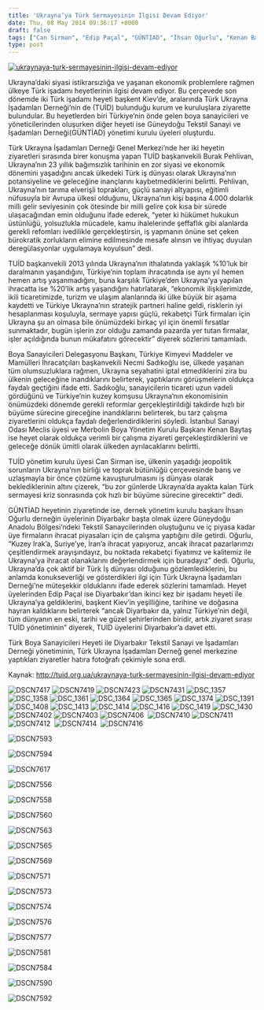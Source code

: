 ```yaml
---
title: 'Ukrayna’ya Türk Sermayesinin İlgisi Devam Ediyor'
date: Thu, 08 May 2014 09:36:17 +0000
draft: false
tags: ["Can Sirman", "Edip Paçal", "GÜNTİAD", "İhsan Oğurlu", "Kenan Baytaş", "Merbolin Boya Yönetim Kurulu Başkanı", "Necmi Sadıkoğlu", "TUİD (Türk Ukrayna İşadamları Derneği)", "Ukrayna ekonomi", "Ukrayna kriz", "Ukrayna Türkler"]
type: post
---
```


[![ukraynaya-turk-sermayesinin-ilgisi-devam-ediyor](https://burakpehlivan.org/wp-content/uploads/2014/05/ukraynaya-turk-sermayesinin-ilgisi-devam-ediyor.jpg)](https://burakpehlivan.org/wp-content/uploads/2014/05/ukraynaya-turk-sermayesinin-ilgisi-devam-ediyor.jpg)

Ukrayna’daki siyasi istikrarsızlığa ve yaşanan ekonomik problemlere rağmen ülkeye Türk işadamı heyetlerinin ilgisi devam ediyor. Bu çerçevede son dönemde iki Türk işadamı heyeti başkent Kiev’de, aralarında Türk Ukrayna İşadamları Derneği’nin de (TUİD) bulunduğu kurum ve kuruluşlara ziyarette bulundular. Bu heyetlerden biri Türkiye’nin önde gelen boya sanayicileri ve yöneticilerinden oluşurken diğer heyeti ise Güneydoğu Tekstil Sanayi ve İşadamları Derneği(GÜNTİAD) yönetimi kurulu üyeleri oluşturdu.

Türk Ukrayna İşadamları Derneği Genel Merkezi’nde her iki heyetin ziyaretleri sırasında birer konuşma yapan TUİD başkanvekili Burak Pehlivan, Ukrayna’nın 23 yıllık bağımsızlık tarihinin en zor siyasi ve ekonomik dönemini yaşadığını ancak ülkedeki Türk iş dünyası olarak Ukrayna’nın potansiyeline ve geleceğine inançlarını kaybetmediklerini belirtti. Pehlivan, Ukrayna’nın tarıma elverişli toprakları, güçlü sanayi altyapısı, eğitimli nüfusuyla bir Avrupa ülkesi olduğunu, Ukrayna’nın kişi başına 4.000 dolarlık milli gelir seviyesinin çok ötesinde bir milli gelire çok kısa bir sürede ulaşacağından emin olduğunu ifade ederek, “yeter ki hükümet hukukun üstünlüğü, yolsuzlukla mücadele, kamu ihalelerinde şeffaflık gibi alanlarda gerekli refomları ivedilikle gerçekleştirsin, iş yapmanın önüne set çeken bürokratik zorlukların elimine edilmesinde mesafe alınsın ve ihtiyaç duyulan deregülasyonlar uygulamaya koyulsun” dedi.

TUİD başkanvekili 2013 yılında Ukrayna’nın ithalatında yaklaşık %10’luk bir daralmanın yaşandığını, Türkiye’nin toplam ihracatında ise aynı yıl hemen hemen artış yaşanmadığını, buna karşılık Türkiye’den Ukrayna’ya yapılan ihracatta ise %20’lik artış yaşandığını hatırlatarak, “ekonomik ilişkilerimizde, ikili ticaretimizde, turizm ve ulaşım alanlarında iki ülke büyük bir aşama kaydetti ve Türkiye Ukrayna’nın stratejik partneri haline geldi, risklerin iyi hesaplanması koşuluyla, sermaye yapısı güçlü, rekabetçi Türk firmaları için Ukrayna şu an olmasa bile önümüzdeki birkaç yıl için önemli fırsatlar sunmaktadır, bugün işlerin zor olduğu zamanda pazarda yer tutan firmalar, işler açıldığında bunun mükafatını görecektir” diyerek sözlerini tamamladı.

Boya Sanayicileri Delegasyonu Başkanı, Türkiye Kimyevi Maddeler ve Mamülleri İhracatçıları başkanvekili Necmi Sadıkoğlu ise, ülkede yaşanan tüm olumsuzluklara rağmen, Ukrayna seyahatini iptal etmediklerini zira bu ülkenin geleceğine inandıklarını belirterek, yaptıklarını görüşmelerin oldukça faydalı geçtiğini ifade etti. Sadıkoğlu, sanayicilerin ticareti uzun vadeli gördüğünü ve Türkiye’nin kuzey komşusu Ukrayna’nın ekonomisinin önümüzdeki dönemde gerekli reformlar gerçekleştirildiği takdirde hızlı bir büyüme sürecine gireceğine inandıklarını belirterek, bu tarz çalışma ziyaretlerini oldukça faydalı değerlendirdiklerini söyledi. İstanbul Sanayi Odası Meclis üyesi ve Merbolin Boya Yönetim Kurulu Başkanı Kenan Baytaş ise heyet olarak oldukça verimli bir çalışma ziyareti gerçekleştirdiklerini ve geleceğe dönük ümitli olarak ülkeden ayrılacaklarını belirtti.

TUİD yönetim kurulu üyesi Can Sirman ise, ülkenin yaşadığı jeopolitik sorunların Ukrayna’nın birliği ve toprak bütünlüğü çerçevesinde barış ve uzlaşmayla bir önce çözüme kavuşturulmasını iş dünyası olarak beklediklerinin altını çizerek, “bu zor günlerde Ukrayna’da ayakta kalan Türk sermayesi kriz sonrasında çok hızlı bir büyüme sürecine girecektir” dedi.

GÜNTİAD heyetinin ziyaretinde ise, dernek yönetim kurulu başkanı İhsan Oğurlu derneğin üyelerinin Diyarbakır başta olmak üzere Güneydoğu Anadolu Bölgesi’ndeki Tekstil Sanaycilerinden oluştuğunu ve iç piyasa kadar üye firmaların ihracat piyasaları için de çalışma yaptığını dile getirdi. Oğurlu, “Kuzey Irak’a, Suriye’ye, İran’a ihracat yapıyoruz, ancak ihracat pazarlarımzı çeşitlendirmek arayışındayız, bu noktada rekabetçi fiyatımız ve kalitemiz ile Ukrayna’ya ihracat olanaklarını değerlendirmek için buradayız” dedi. Oğurlu, Ukrayna’da çok aktif bir Türk İş dünyası olduğunu gözlemlediklerini, bu anlamda konukseverliği ve gösterdikleri ilgi için Türk Ukrayna İşadamları Derneği’ne müteşekkir olduklarını ifade ederek sözlerini tamamladı. Heyet üyelerinden Edip Paçal ise Diyarbakır’dan ikinci kez bir işadamı heyeti ile Ukrayna’ya geldiklerini, başkent Kiev’in yeşilliğine, tarihine ve doğasına hayran kaldıklarını belirterek “ancak Diyarbakır da, yalnız Türkiye’nin değil, tüm dünyanın en eski, tarihi ve güzel şehirlerinden biridir, artık ziyaret sırası TUİD yönetiminin” diyerek, TUİD üyelerini Diyarbakır’a davet etti.

Türk Boya Sanayicileri Heyeti ile Diyarbakır Tekstil Sanayi ve İşadamları Derneği yönetiminin, Türk Ukrayna İşadamları Derneğ genel merkezine yaptıkları ziyaretler hatıra fotoğrafı çekimiyle sona erdi.

Kaynak: http://tuid.org.ua/ukraynaya-turk-sermayesinin-ilgisi-devam-ediyor

![DSCN7417](http://arsiv.tuid.org.ua/wp-content/uploads/2014/05/DSCN7417.jpg) ![DSCN7419](http://arsiv.tuid.org.ua/wp-content/uploads/2014/05/DSCN7419.jpg) ![DSCN7423](http://arsiv.tuid.org.ua/wp-content/uploads/2014/05/DSCN7423.jpg) ![DSCN7431](http://arsiv.tuid.org.ua/wp-content/uploads/2014/05/DSCN7431.jpg) ![DSC_1357](http://arsiv.tuid.org.ua/wp-content/uploads/2014/05/DSC_1357.jpg) ![DSC_1358](http://arsiv.tuid.org.ua/wp-content/uploads/2014/05/DSC_1358.jpg) ![DSC_1361](http://arsiv.tuid.org.ua/wp-content/uploads/2014/05/DSC_1361.jpg) ![DSC_1364](http://arsiv.tuid.org.ua/wp-content/uploads/2014/05/DSC_1364.jpg) ![DSC_1365](http://arsiv.tuid.org.ua/wp-content/uploads/2014/05/DSC_1365.jpg) ![DSC_1374](http://arsiv.tuid.org.ua/wp-content/uploads/2014/05/DSC_1374.jpg) ![DSC_1391](http://arsiv.tuid.org.ua/wp-content/uploads/2014/05/DSC_1391.jpg) ![DSC_1408](http://arsiv.tuid.org.ua/wp-content/uploads/2014/05/DSC_1408.jpg) ![DSC_1413](http://arsiv.tuid.org.ua/wp-content/uploads/2014/05/DSC_1413.jpg) ![DSC_1414](http://arsiv.tuid.org.ua/wp-content/uploads/2014/05/DSC_1414.jpg) ![DSC_1416](http://arsiv.tuid.org.ua/wp-content/uploads/2014/05/DSC_1416.jpg) ![DSC_1419](http://arsiv.tuid.org.ua/wp-content/uploads/2014/05/DSC_1419.jpg) ![DSC_1430](http://arsiv.tuid.org.ua/wp-content/uploads/2014/05/DSC_1430.jpg) ![DSCN7402](http://arsiv.tuid.org.ua/wp-content/uploads/2014/05/DSCN7402.jpg) ![DSCN7403](http://arsiv.tuid.org.ua/wp-content/uploads/2014/05/DSCN7403.jpg) ![DSCN7406](http://arsiv.tuid.org.ua/wp-content/uploads/2014/05/DSCN7406.jpg)  ![DSCN7410](http://arsiv.tuid.org.ua/wp-content/uploads/2014/05/DSCN7410.jpg) ![DSCN7411](http://arsiv.tuid.org.ua/wp-content/uploads/2014/05/DSCN7411.jpg) ![DSCN7412](http://arsiv.tuid.org.ua/wp-content/uploads/2014/05/DSCN7412.jpg)  ![DSCN7414](http://arsiv.tuid.org.ua/wp-content/uploads/2014/05/DSCN7414.jpg)  ![DSCN7416](http://arsiv.tuid.org.ua/wp-content/uploads/2014/05/DSCN7416.jpg)

![DSCN7593](http://arsiv.tuid.org.ua/wp-content/uploads/2014/05/DSCN7593.jpg)

![DSCN7594](http://arsiv.tuid.org.ua/wp-content/uploads/2014/05/DSCN7594.jpg)

![DSCN7617](http://arsiv.tuid.org.ua/wp-content/uploads/2014/05/DSCN7617.jpg)

![DSCN7556](http://arsiv.tuid.org.ua/wp-content/uploads/2014/05/DSCN7556.jpg)

![DSCN7558](http://arsiv.tuid.org.ua/wp-content/uploads/2014/05/DSCN7558.jpg)

![DSCN7560](http://arsiv.tuid.org.ua/wp-content/uploads/2014/05/DSCN7560.jpg)

![DSCN7563](http://arsiv.tuid.org.ua/wp-content/uploads/2014/05/DSCN7563.jpg)

![DSCN7565](http://arsiv.tuid.org.ua/wp-content/uploads/2014/05/DSCN7565.jpg)

![DSCN7569](http://arsiv.tuid.org.ua/wp-content/uploads/2014/05/DSCN7569.jpg)

![DSCN7571](http://arsiv.tuid.org.ua/wp-content/uploads/2014/05/DSCN7571.jpg)

![DSCN7573](http://arsiv.tuid.org.ua/wp-content/uploads/2014/05/DSCN7573.jpg)

![DSCN7574](http://arsiv.tuid.org.ua/wp-content/uploads/2014/05/DSCN7574.jpg)

![DSCN7576](http://arsiv.tuid.org.ua/wp-content/uploads/2014/05/DSCN7576.jpg)

![DSCN7577](http://arsiv.tuid.org.ua/wp-content/uploads/2014/05/DSCN7577.jpg)

![DSCN7581](http://arsiv.tuid.org.ua/wp-content/uploads/2014/05/DSCN7581.jpg)

![DSCN7584](http://arsiv.tuid.org.ua/wp-content/uploads/2014/05/DSCN7584.jpg)

![DSCN7590](http://arsiv.tuid.org.ua/wp-content/uploads/2014/05/DSCN7590.jpg)

![DSCN7592](http://arsiv.tuid.org.ua/wp-content/uploads/2014/05/DSCN7592.jpg)